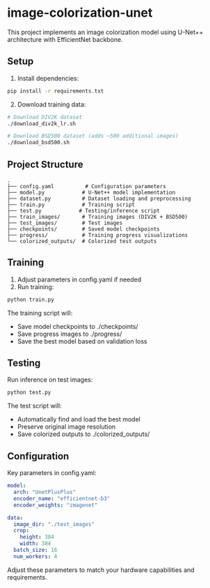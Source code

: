 # image-colorization-unet

This project implements an image colorization model using U-Net++ architecture with EfficientNet backbone.

## Setup

1. Install dependencies:
```bash
pip install -r requirements.txt
```

2. Download training data:
```bash
# Download DIV2K dataset
./download_div2k_lr.sh

# Download BSD500 dataset (adds ~500 additional images)
./download_bsd500.sh
```

## Project Structure
```
.
├── config.yaml          # Configuration parameters
├── model.py            # U-Net++ model implementation
├── dataset.py          # Dataset loading and preprocessing
├── train.py            # Training script
├── test.py            # Testing/inference script
├── train_images/       # Training images (DIV2K + BSD500)
├── test_images/        # Test images
├── checkpoints/        # Saved model checkpoints
├── progress/           # Training progress visualizations
└── colorized_outputs/  # Colorized test outputs
```

## Training

1. Adjust parameters in config.yaml if needed
2. Run training:
```bash
python train.py
```

The training script will:
- Save model checkpoints to ./checkpoints/
- Save progress images to ./progress/
- Save the best model based on validation loss

## Testing

Run inference on test images:
```bash
python test.py
```

The test script will:
- Automatically find and load the best model
- Preserve original image resolution
- Save colorized outputs to ./colorized_outputs/

## Configuration

Key parameters in config.yaml:
```yaml
model:
  arch: "UnetPlusPlus"
  encoder_name: "efficientnet-b3"
  encoder_weights: "imagenet"

data:
  image_dir: "./test_images"
  crop:
    height: 384
    width: 384
  batch_size: 16
  num_workers: 4
```

Adjust these parameters to match your hardware capabilities and requirements.